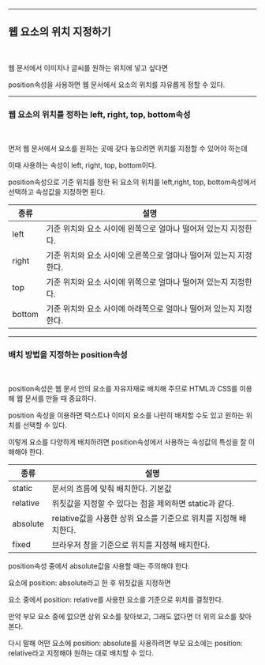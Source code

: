 ***
## 웹 요소의 위치 지정하기

<br>

웹 문서에서 이미지나 글씨를 원하는 위치에 넣고 싶다면

position속성을 사용하면 웹 문서에서 요소의 위치를 자유롭게 정할 수 있다.

***

### 웹 요소의 위치를 정하는 left, right, top, bottom속성

<br>

먼저 웹 문서에서 요소를 원하는 곳에 갖다 놓으려면 위치를 지정할 수 있어야 하는데

이때 사용하는 속성이 left, right, top, bottom이다.

position속성으로 기준 위치를 정한 뒤 요소의 위치를 left,right, top, bottom속성에서 선택하고 속성값을 지정하면 된다.

|종류|설명|
|----|----|
|left|기준 위치와 요소 사이에 왼쪽으로 얼마나 떨어져 있는지 지정한다.|
|right|기준 위치와 요소 사이에 오른쪽으로 얼마나 떨어져 있는지 지정한다.|
|top|기준 위치와 요소 사이에 위쪽으로 얼마나 떨어져 있는지 지정한다.|
|bottom|기준 위치와 요소 사이에 아래쪽으로 얼마나 떨어져 있는지 지정한다.|

***

### 배치 방법을 지정하는 position속성

<br>

position속성은 웹 문서 안의 요소를 자유자재로 배치해 주므로 HTML과 CSS를 이용해 웹 문서를 만들 때 중요하다.

position 속성을 이용하면 택스트나 이미지 요소를 나란히 배치할 수도 있고 원하는 위치를 선택할 수 있다.

이렇게 요소를 다양하게 배치하려면 position속성에서 사용하는 속성값의 특성을 잘 이해해야 한다.

|종류|설명|
|----|----|
|static|문서의 흐름에 맞춰 배치한다. 기본값|
|relative|위칫값을 지정할 수 있다는 점을 제외하면 static과 같다.|
|absolute|relative값을 사용한 상위 요소를 기준으로 위치를 지정해 배치한다.|
|fixed|브라우저 창을 기준으로 위치를 지정해 배치한다.|

position속성 중에서 absolute값을 사용할 때는 주의해야 한다.

요소에 position: absolute라고 한 후 위칫값을 지정하면 

요소 중에서 position: relative를 사용한 요소를 기준으로 위치를 결정한다.

만약 부모 요소 중에 없으면 상위 요소를 찾아보고, 그래도 없다면 더 위의 요소를 찾아본다.

다시 말해 어떤 요소에 position: absolute를 사용하려면 부모 요소에는 position: relative라고 지정해야 원하는 대로 배치할 수 있다.